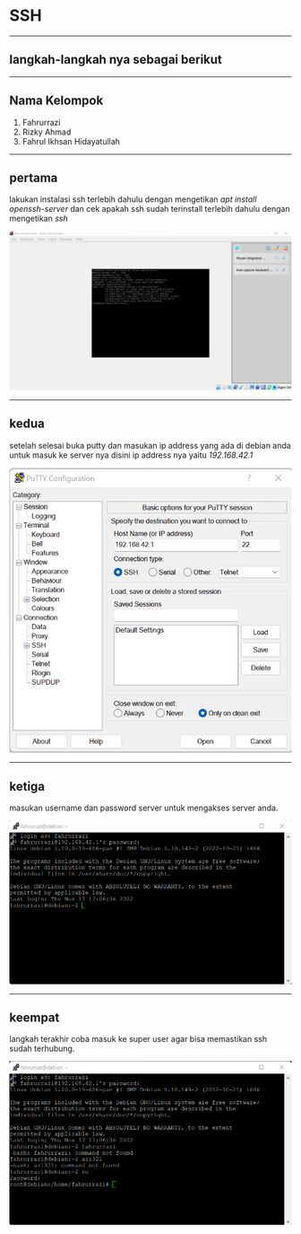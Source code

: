 # SSH
---
## langkah-langkah nya sebagai berikut
---
## Nama Kelompok
1. Fahrurrazi 
2. Rizky Ahmad
3. Fahrul Ikhsan Hidayatullah
---
**pertama**
---
lakukan instalasi ssh terlebih dahulu dengan mengetikan *apt install openssh-server* dan cek apakah ssh sudah terinstall terlebih dahulu dengan mengetikan *ssh*

<img src="Gambar/install_openssh_dan_cek_dengan_mengetikan_ssh.png">

---
**kedua**
---
setelah selesai buka putty dan masukan ip address yang ada di debian anda untuk masuk ke server nya disini ip address nya yaitu *192.168.42.1* 

<img src="Gambar/buka_putty_dan_gunakan_ip_address_di_linux.png">

---
**ketiga**
---
masukan username dan password server untuk mengakses server anda.

<img src="Gambar/setelah_memasukan_ip_address_masukan_user_name_dan_password.png">

---
**keempat**
---
langkah terakhir coba masuk ke super user agar bisa memastikan ssh sudah terhubung.

<img src="Gambar/coba_masuk_ke_su_untuk_mengecek_hasil.png">